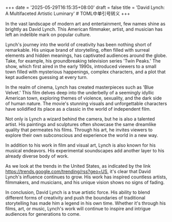 +++
date = '2025-05-29T16:15:35+08:00'
draft = false
title = 'David Lynch: A Multifaceted Artistic Luminary' # TOML中单引号转义
+++

In the vast landscape of modern art and entertainment, few names shine as brightly as David Lynch. This American filmmaker, artist, and musician has left an indelible mark on popular culture. 

Lynch's journey into the world of creativity has been nothing short of remarkable. His unique brand of storytelling, often filled with surreal elements and hidden meanings, has captivated audiences around the globe. Take, for example, his groundbreaking television series 'Twin Peaks.' The show, which first aired in the early 1990s, introduced viewers to a small town filled with mysterious happenings, complex characters, and a plot that kept audiences guessing at every turn. 

In the realm of cinema, Lynch has created masterpieces such as 'Blue Velvet.' This film delves deep into the underbelly of a seemingly idyllic American town, exploring themes of violence, sexuality, and the dark side of human nature. The movie's stunning visuals and unforgettable characters have solidified its place as a classic in the world of independent film. 

Not only is Lynch a wizard behind the camera, but he is also a talented artist. His paintings and sculptures often showcase the same dreamlike quality that permeates his films. Through his art, he invites viewers to explore their own subconscious and experience the world in a new way. 

In addition to his work in film and visual art, Lynch is also known for his musical endeavors. His experimental soundscapes add another layer to his already diverse body of work. 

As we look at the trends in the United States, as indicated by the link https://trends.google.com/trending/rss?geo=US, it's clear that David Lynch's influence continues to grow. His work has inspired countless artists, filmmakers, and musicians, and his unique vision shows no signs of fading. 

In conclusion, David Lynch is a true artistic force. His ability to blend different forms of creativity and push the boundaries of traditional storytelling has made him a legend in his own time. Whether it's through his films, art, or music, Lynch's work will continue to inspire and intrigue audiences for generations to come.